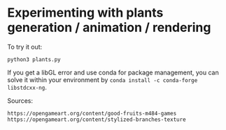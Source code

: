 # Experimenting with plants generation / animation / rendering

To try it out:

```
python3 plants.py
```

If you get a libGL error and use conda for package management,
you can solve it within your environment by `conda install -c conda-forge libstdcxx-ng`.


Sources:

    https://opengameart.org/content/good-fruits-m484-games
    https://opengameart.org/content/stylized-branches-texture
